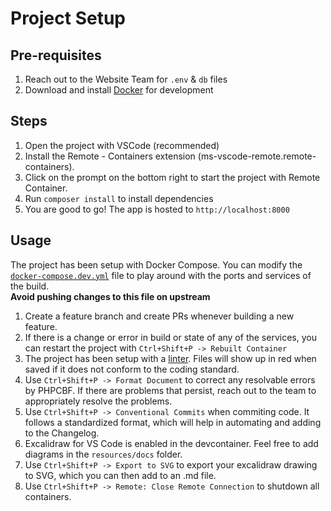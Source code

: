 # Project Setup

## Pre-requisites
1. Reach out to the Website Team for `.env` & `db` files
1. Download and install [Docker](https://docs.docker.com/engine/install/) for development

## Steps
1. Open the project with VSCode (recommended)
1. Install the Remote - Containers extension (ms-vscode-remote.remote-containers).
1. Click on the prompt on the bottom right to start the project with Remote Container.
1. Run `composer install` to install dependencies
1. You are good to go! The app is hosted to `http://localhost:8000`

## Usage
The project has been setup with Docker Compose. You can modify the [`docker-compose.dev.yml`](../../docker-compose.dev.yml) file to play around with the ports and services of the build. <br>
**Avoid pushing changes to this file on upstream**

1. Create a feature branch and create PRs whenever building a new feature.
1. If there is a change or error in build or state of any of the services, you can restart the project with `Ctrl+Shift+P -> Rebuilt Container`
1. The project has been setup with a [linter](./lint.md). Files will show up in red when saved if it does not conform to the coding standard.
1. Use `Ctrl+Shift+P -> Format Document` to correct any resolvable errors by PHPCBF. If there are problems that persist, reach out to the team to appropriately resolve the problems.
1. Use `Ctrl+Shift+P -> Conventional Commits` when commiting code. It follows a standardized format, which will help in automating and adding to the Changelog.
1. Excalidraw for VS Code is enabled in the devcontainer. Feel free to add diagrams in the `resources/docs` folder.
1. Use `Ctrl+Shift+P -> Export to SVG` to export your excalidraw drawing to SVG, which you can then add to an .md file.
1. Use `Ctrl+Shift+P -> Remote: Close Remote Connection` to shutdown all containers.
